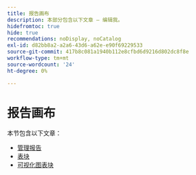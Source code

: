 ```yaml
---
title: 报告画布
description: 本部分包含以下文章 — 编辑我。
hidefromtoc: true
hide: true
recommendations: noDisplay, noCatalog
exl-id: d82bb8a2-a2a6-43d6-a62e-e90f69229533
source-git-commit: 417b8c081a1940b112e8cfbd6d9216d802dc8f8e
workflow-type: tm+mt
source-wordcount: '24'
ht-degree: 0%

---
```


# 报告画布

本节包含以下文章：

* [管理报告](../../reports-and-dashboards/reporting-canvas/manage-reports/manage-reports.md)
* [表块](../../reports-and-dashboards/reporting-canvas/table-blocks/table-blocks.md)
* [可视化图表块](../../reports-and-dashboards/reporting-canvas/visualization-blocks/visualization-blocks.md)
